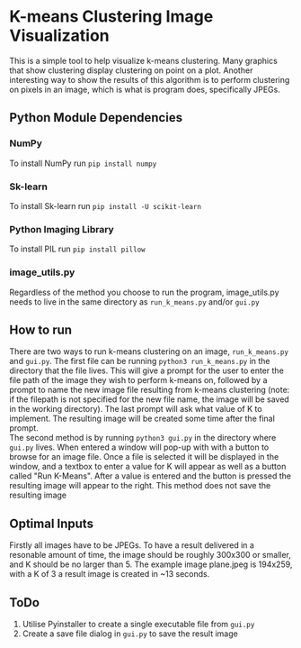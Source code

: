 # K-means Clustering Image Visualization
This is a simple tool to help visualize k-means clustering. Many graphics that show clustering display clustering on point on a plot. Another interesting way to show the results of this algorithm is to perform clustering on pixels in an image, which is what is program does, specifically JPEGs.
## Python Module Dependencies
### NumPy
To install NumPy run `pip install numpy`
### Sk-learn
To install Sk-learn run `pip install -U scikit-learn`
### Python Imaging Library
To install PIL run `pip install pillow`
### image_utils.py
Regardless of the method you choose to run the program, image_utils.py needs to live in the same directory as `run_k_means.py` and/or `gui.py`
## How to run
There are two ways to run k-means clustering on an image, `run_k_means.py` and `gui.py`. The first file can be running
`python3 run_k_means.py` in the directory that the file lives. This will give a prompt for the user to enter the file path of the image they wish to perform k-means on, followed by a prompt to name the new image file resulting from k-means clustering (note: if the filepath is not specified for the new file name, the image will be saved in the working directory). The last prompt will ask what value of K to implement. The resulting image will be created some time after the final prompt.
\
The second method is by running `python3 gui.py` in the directory where `gui.py` lives. When entered a window will pop-up with with a button to browse for an image file. Once a file is selected it will be displayed in the window, and a textbox to enter a value for K will appear as well as a button called "Run K-Means". After a value is entered and the button is pressed the resulting image will appear to the right. This method does not save the resulting image
## Optimal Inputs
Firstly all images have to be JPEGs. To have a result delivered in a resonable amount of time, the image should be roughly 300x300 or smaller, and K should be no larger than 5. The example image plane.jpeg is 194x259, with a K of 3 a result image is created in ~13 seconds.
## ToDo
1. Utilise Pyinstaller to create a single executable file from `gui.py`
2. Create a save file dialog in `gui.py` to save the result image
